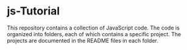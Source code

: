 # js-Tutorial
This repository contains a collection of JavaScript code. The code is organized into folders, each of which contains a specific project. The projects are documented in the README files in each folder.
